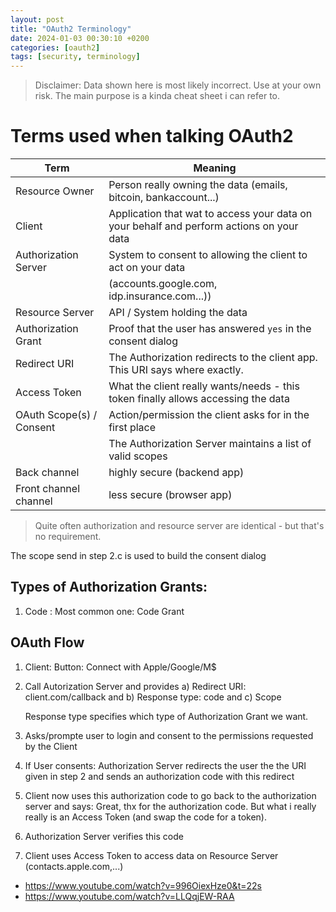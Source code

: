 ```yaml
---
layout: post
title: "OAuth2 Terminology"
date: 2024-01-03 00:30:10 +0200
categories: [oauth2]
tags: [security, terminology]
---
```


> Disclaimer: Data shown here is most likely incorrect. Use at your own risk. The main purpose is a kinda cheat sheet i can refer to.

# Terms used when talking OAuth2


| Term                     | Meaning                                                                                  |
| ------------------------ | ---------------------------------------------------------------------------------------- |
| Resource Owner           | Person really owning the data (emails, bitcoin, bankaccount...)                          |
| Client                   | Application that wat to access your data on your behalf and perform actions on your data |
| Authorization Server     | System to consent to allowing the client to act on your data                             |
|                          | (accounts.google.com, idp.insurance.com...))                                             |
| Resource Server          | API / System holding the data                                                            |
| Authorization Grant      | Proof that the user has answered `yes` in the consent dialog                             |
| Redirect URI             | The Authorization redirects to the client app. This URI says where exactly.              |
| Access Token             | What the client really wants/needs - this token finally allows accessing the data        |
| OAuth Scope(s) / Consent | Action/permission the client asks for in the first place                                 |
|                          | The Authorization Server maintains a list of valid scopes                                |
| Back channel             | highly secure (backend app)                                                              |
| Front channel channel    | less secure (browser app)                                                                |

> Quite often authorization and resource server are identical - but that's no requirement.

The scope send in step 2.c is used to build the consent dialog

## Types of Authorization Grants:

1. Code : Most common one: Code Grant

## OAuth Flow

1. Client: Button: Connect with Apple/Google/M$
1. Call Autorization Server and provides a) Redirect URI: client.com/callback and b) Response type: code and c) Scope

   Response type specifies which type of Authorization Grant we want.

1. Asks/prompte user to login and consent to the permissions requested by the Client
1. If User consents: Authorization Server redirects the user the the URI given in step 2
   and sends an authorization code with this redirect
1. Client now uses this authorization code to go back to the authorization server and says: Great, thx for the authorization code. But what i really really is an Access Token (and swap the code for a token).
1. Authorization Server verifies this code
1. Client uses Access Token to access data on Resource Server (contacts.apple.com,...)

- https://www.youtube.com/watch?v=996OiexHze0&t=22s
- https://www.youtube.com/watch?v=LLQqjEW-RAA
